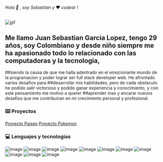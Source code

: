 ###### Hola 👋 , soy Sebastian y :heart: codear !
![gif](https://developers.giphy.com/branch/master/static/api-512d36c09662682717108a38bbb5c57d.gif)

## Me llamo Juan Sebastian Garcia Lopez, tengo 29 años, soy Colombiano y desde niño siempre me ha apasionado todo lo relacionado con las computadoras y la tecnologia,
##siendo la causa de que me halla adentrado en el emocionante mundo de la programacion y poder lograr ser full stack developer web. He afrontado varios desafios para ##desarrollar mis habilidades, pero de cada obstaculo he podido salir victorioso y podido ganar experiencia y conocimiento, y con este pensamiento me motivo a querer ##aprender mas y encarar nuevos desafios que me contribuiran en mi crecimiento personal y profesional.

### :keyboard: Proyectos

[Proyecto Paises](https://countries-app-rho-orcin.vercel.app/)
[Proyecto Pokemon](https://pokemon-app-sepia.vercel.app/)


### :computer: Lenguajes y tecnologias

![image](https://cdn-icons-png.flaticon.com/128/1051/1051326.png)
![image](https://cdn-icons-png.flaticon.com/128/5968/5968267.png)
![image](https://cdn-icons-png.flaticon.com/128/5968/5968242.png)
![image](https://cdn-icons-png.flaticon.com/128/5968/5968292.png)
![image](https://encrypted-tbn0.gstatic.com/images?q=tbn:ANd9GcRlZShxX58eJu454iY94t1Hjn_VvX58F_nCuCUBSxUenfgB94u9Tq5HVvVT8m0XtvJAf9I&usqp=CAU)
![image](https://img.icons8.com/color/2x/redux.png)
![image](https://encrypted-tbn0.gstatic.com/images?q=tbn:ANd9GcRfERx7t-U-8pIy2zoLMjk1VdTrbM7t4BAsfw&usqp=CAU)
![image](https://cdn-icons-png.flaticon.com/128/919/919825.png)
![image](https://encrypted-tbn0.gstatic.com/images?q=tbn:ANd9GcSRrYkvqvL1vaGZ2oHaxhz5tSRqx2d1Q9JW4g&usqp=CAU)
![image](https://cdn-icons-png.flaticon.com/128/5968/5968342.png)
![image](https://encrypted-tbn0.gstatic.com/images?q=tbn:ANd9GcRVaZFeXEXio5CyArAwaEhuJOhPC1m38vjt7fu71_gPxReIfjo_qGzDv9Q0aDb4Gl63Sxg&usqp=CAU)


<!--
**whiterose333/whiterose333** is a ✨ _special_ ✨ repository because its `README.md` (this file) appears on your GitHub profile.

Here are some ideas to get you started:

- 🔭 I’m currently working on ...
- 🌱 I’m currently learning ...
- 👯 I’m looking to collaborate on ...
- 🤔 I’m looking for help with ...
- 💬 Ask me about ...
- 📫 How to reach me: ...
- 😄 Pronouns: ...
- ⚡ Fun fact: ...
-->
